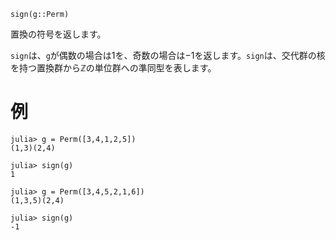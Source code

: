 ```
sign(g::Perm)
```

置換の符号を返します。

`sign`は、`g`が偶数の場合は$1$を、奇数の場合は$-1$を返します。`sign`は、交代群の核を持つ置換群から$\mathbb{Z}$の単位群への準同型を表します。

# 例

```jldoctest
julia> g = Perm([3,4,1,2,5])
(1,3)(2,4)

julia> sign(g)
1

julia> g = Perm([3,4,5,2,1,6])
(1,3,5)(2,4)

julia> sign(g)
-1
```
